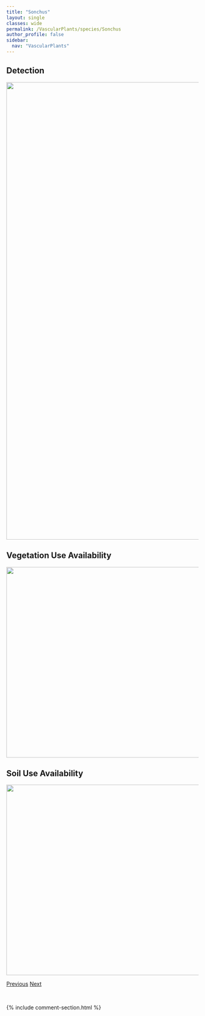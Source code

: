 ```yaml
---
title: "Sonchus"
layout: single
classes: wide
permalink: /VascularPlants/species/Sonchus
author_profile: false
sidebar:
  nav: "VascularPlants"
---
```


<h2>Detection</h2>

<a href="https://drive.google.com/uc?export=view&id=1EzDtsxqsGD9VsBzFPQi4YfvHpc7xFmfH">
<img src="https://drive.google.com/uc?export=view&id=1EzDtsxqsGD9VsBzFPQi4YfvHpc7xFmfH" height = "1200" width = "800">
</a>


<h2>Vegetation Use Availability</h2>

<a href="https://drive.google.com/uc?export=view&id=1qrSgXtjMAPudxJWpyfCkQP6UC_fjgulG">
<img src="https://drive.google.com/uc?export=view&id=1qrSgXtjMAPudxJWpyfCkQP6UC_fjgulG" height = "500" width = "1000">
</a>


<h2>Soil Use Availability</h2>

<a href="https://drive.google.com/uc?export=view&id=1KcGOp-nJ-uRL6r7twFhxEqo82mFB-m3o">
<img src="https://drive.google.com/uc?export=view&id=1KcGOp-nJ-uRL6r7twFhxEqo82mFB-m3o" height = "500" width = "1000">
</a>


<a href="/DevelopmentWebsite/VascularPlants/species/SolidagoRigida" class="pagination--pager" title="Solidago rigida">Previous</a> <a href="/DevelopmentWebsite/VascularPlants/species/SonchusArvensis" class="pagination--pager" title="Sonchus arvensis">Next</a>

<p>&nbsp;</p>

{% include comment-section.html %}
